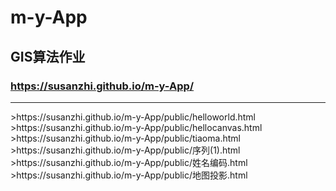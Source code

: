 # m-y-App
## GIS算法作业
### https://susanzhi.github.io/m-y-App/
<hr>
 >https://susanzhi.github.io/m-y-App/public/helloworld.html <br>
 >https://susanzhi.github.io/m-y-App/public/hellocanvas.html <br>
 >https://susanzhi.github.io/m-y-App/public/tiaoma.html<br>
 >https://susanzhi.github.io/m-y-App/public/序列(1).html <br>
 >https://susanzhi.github.io/m-y-App/public/姓名编码.html <br>
 >https://susanzhi.github.io/m-y-App/public/地图投影.html <br>
